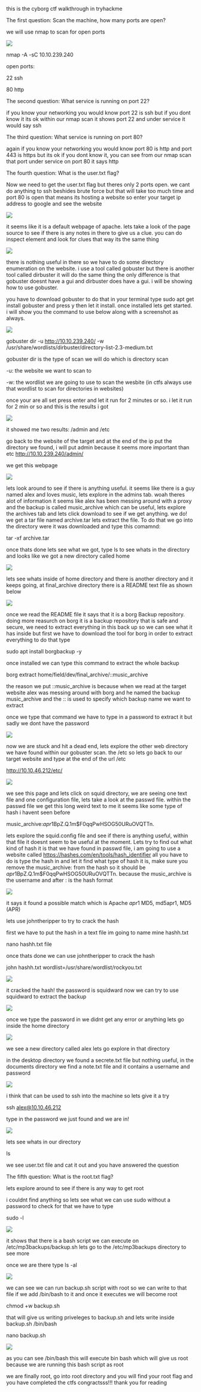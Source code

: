 this is the cyborg ctf walkthrough in tryhackme

The first question: Scan the machine, how many ports are open?

we will use nmap to scan for open ports

![](/images/cy1.png)

nmap -A -sC 10.10.239.240

open ports:

22 ssh

80 http

The second question: What service is running on port 22?

if you know your networking you would know port 22 is ssh but if you dont know it its ok within our nmap scan it shows port 22 and under service it would say ssh 

The third question: What service is running on port 80?

again if you know your networking you would know port 80 is http and port 443 is https but its ok if you dont know it, you can see from our nmap scan that port under service on port 80 it says http


The fourth question: What is the user.txt flag?

Now we need to get the user.txt flag but theres only 2 ports open. we cant do anything to ssh beshides brute force but that will take too much time and port 80 is open that means its hosting a website so enter your target ip address to google and see the website

![](/images/cy2.png)

it seems like it is a default webpage of apache. lets take a look of the page source to see if there is any notes in there to give us a clue. you can do inspect element and look for clues that way its the same thing

![](/images/cy3.png)

there is nothing useful in there so we have to do some directory enumeration on the website. i use a tool called gobuster but there is another tool called dirbuster it will do the same thing the only difference is that gobuster doesnt have a gui and dirbuster does have a gui. i will be showing how to use gobuster.

you have to download gobuster to do that in your terminal type sudo apt get install gobuster and press y then let it install. once installed lets get started. i will show you the command to use below along with a screenshot as always. 

![](/images/cyy.png)

gobuster dir -u http://10.10.239.240/ -w /usr/share/wordlists/dirbuster/directory-list-2.3-medium.txt 

gobuster dir is the type of scan we will do which is directory scan

-u: the website we want to scan to

-w: the wordlist we are going to use to scan the wesbite (in ctfs always use that wordlist to scan for directories in websites)

once your are all set press enter and let it run for 2 minutes or so. i let it run for 2 min or so and this is the results i got

![](/images/cyyy.png)

it showed me two results: /admin and /etc

go back to the website of the target and at the end of the ip put the directory we found, i will put admin because it seems more important than etc http://10.10.239.240/admin/

we get this webpage

![](/images/cy6.png)

lets look around to see if there is anything useful. it seems like there is a guy named alex and loves music, lets explore in the admins tab. woah theres alot of information it seems like alex has been messing around with a proxy and the backup is called music_archive which can be useful, lets explore the archives tab and lets click download to see if we get anything. we do! we get a tar file named archive.tar lets extract the file. To do that we go into the directory were it was downloaded and type this comamnd:

tar -xf archive.tar

once thats done lets see what we got, type ls to see whats in the directory and looks like we got a new directory called home

![](/images/cy7.png)

lets see whats inside of home directory and there is another directory and it keeps going, at final_archive directory there is a README text file as shown below

![](/images/cy8.png)

once we read the README file it says that it is a borg Backup repository. doing more reasurch on borg it is a backup repository that is safe and secure, we need to extract everything in this back up so we can see what it has inside but first we have to download the tool for borg in order to extract everything to do that type

sudo apt install borgbackup -y

once installed we can type this command to extract the whole backup 

borg extract home/field/dev/final_archive/::music_archive

the reason we put ::music_archive is because when we read at the target website alex was messing around with borg and he named the backup music_archive and the :: is used to specify which backup name we want to extract

once we type that command we have to type in a password to extract it but sadly we dont have the password

![](/images/cy9.png)

now we are stuck and hit a dead end, lets explore the other web directory we have found within our gobuster scan. the /etc so lets go back to our target website and type at the end of the url /etc 

http://10.10.46.212/etc/

![](/images/cy10.png)

we see this page and lets click on squid directory, we are seeing one text file and one configuration file, lets take a look at the passwd file. within the passwd file we get this long weird text to me it seems like some type of hash i havent seen before

music_archive:$apr1$BpZ.Q.1m$F0qqPwHSOG50URuOVQTTn.

lets explore the squid.config file and see if there is anything useful, within that file it doesnt seem to be useful at the moment. Lets try to find out what kind of hash it is that we have found in passwd file, i am going to use a website called https://hashes.com/en/tools/hash_identifier all you have to do is type the hash in and let it find what type of hash it is, make sure you remove the music_archive: from the hash so it should be $apr1$BpZ.Q.1m$F0qqPwHSOG50URuOVQTTn. because the music_archive is the username and after : is the hash format

![](/images/cy11.png)

it says it found a possible match which is Apache $apr1$ MD5, md5apr1, MD5 (APR)

lets use johntheripper to try to crack the hash

first we have to put the hash in a text file im going to name mine hashh.txt

nano hashh.txt file

once thats done we can use johntheripper to crack the hash

john hashh.txt wordlist=/usr/share/wordlist/rockyou.txt

![](/images/cy12.png)

it cracked the hash! the password is squidward now we can try to use squidward to extract the backup

![](/images/c9.png)

once we type the password in we didnt get any error or anything lets go inside the home directory

![](/images/cy13.png)

we see a new directory called alex lets go explore in that directory

in the desktop directory we found a secrete.txt file but nothing useful, in the documents directory we find a note.txt file and it contains a username and password

![](/images/cy14.png)

i think that can be used to ssh into the machine so lets give it a try

ssh alex@10.10.46.212 

type in the password we just found and we are in!

![](/images/cy15.png)

lets see whats in our directory

ls

we see user.txt file and cat it out and you have answered the question

The fifth question: What is the root.txt flag?

lets explore around to see if there is any way to get root

i couldnt find anything so lets see what we can use sudo without a password to check for that we have to type

sudo -l

![](/images/cy16.png)

it shows that there is a bash script we can execute on /etc/mp3backups/backup.sh lets go to the /etc/mp3backups directory to see more

once we are there type ls -al

![](/images/cy17.png)

we can see we can run backup.sh script with root so we can write to that file if we add /bin/bash to it and once it executes we will become root

chmod +w backup.sh

that will give us writing priveleges to backup.sh and lets write inside backup.sh /bin/bash

nano backup.sh

![](/images/cy18.png)

as you can see /bin/bash this will execute bin bash which will give us root because we are running this bash script as root

we are finally root, go into root directory and you will find your root flag and you have completed the ctfs congractsss!!! thank you for reading

